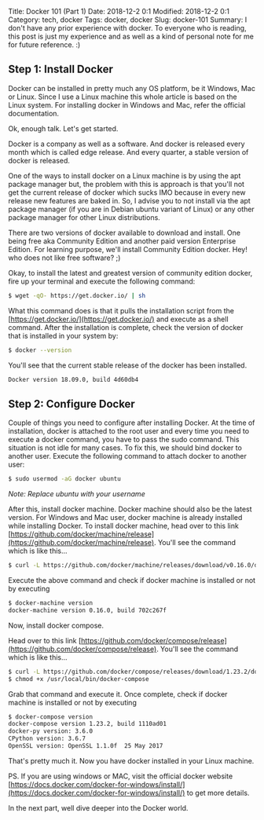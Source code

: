 Title: Docker 101 (Part 1)
Date: 2018-12-2 0:1
Modified: 2018-12-2 0:1
Category: tech, docker
Tags: docker, docker
Slug: docker-101
Summary: I don't have any prior experience with docker. To everyone who is reading, this post is just my experience and as well as a kind of personal note for me for future reference. :)

## Step 1: Install Docker

Docker can be installed in pretty much any OS platform, be it Windows, Mac or Linux. Since I use a Linux machine this whole article is based on the Linux system. For installing docker in Windows and Mac, refer the official documentation.

Ok, enough talk. Let's get started.

Docker is a company as well as a software. And docker is released every month which is called edge release. And every quarter, a stable version of docker is released. 

One of the ways to install docker on a Linux machine is by using the apt package manager but, the problem with this is approach is that you'll not get the current release of docker which sucks IMO because in every new release new features are baked in. So, I advise you to not install via the apt package manager (if you are in Debian ubuntu variant of Linux) or any other package manager for other Linux distributions.

There are two versions of docker available to download and install. One being free aka Community Edition and another paid version Enterprise Edition. For learning purpose, we'll install Community Edition docker. Hey! who does not like free software? ;)

Okay, to install the latest and greatest version of community edition docker, fire up your terminal and execute the following command:

```bash
$ wget -qO- https://get.docker.io/ | sh
```

What this command does is that it pulls the installation script from the [https://get.docker.io/](https://get.docker.io/) and execute as a shell command. After the installation is complete, check the version of docker that is installed in your system by:

```bash
$ docker --version
```
You'll see that the current stable release of the docker has been installed.

```bash
Docker version 18.09.0, build 4d60db4
```

## Step 2: Configure Docker

Couple of things you need to configure after installing Docker. At the time of installation, docker is attached to the root user and every time you need to execute a docker command, you have to pass the sudo command. This situation is not idle for many cases. To fix this, we should bind docker to another user. Execute the following command to attach docker to another user:

```bash
$ sudo usermod -aG docker ubuntu
```

*Note: Replace ubuntu with your username*

After this, install docker machine. Docker machine should also be the latest version. For Windows and Mac user, docker machine is already installed while installing Docker. To install docker machine, head over to this link [https://github.com/docker/machine/release](https://github.com/docker/machine/release). You'll see the command which is like this...

```bash
$ curl -L https://github.com/docker/machine/releases/download/v0.16.0/docker-machine-`uname -s`-`uname -m` >/tmp/docker-machine && chmod +x /tmp/docker-machine && sudo cp /tmp/docker-machine /usr/local/bin/docker-machine
```

Execute the above command and check if docker machine is installed or not by executing

```bash
$ docker-machine version
docker-machine version 0.16.0, build 702c267f
```

Now, install docker compose.

Head over to this link [https://github.com/docker/compose/release](https://github.com/docker/compose/release). You'll see the command which is like this...

```bash
$ curl -L https://github.com/docker/compose/releases/download/1.23.2/docker-compose-`uname -s`-`uname -m` -o /usr/local/bin/docker-compose
$ chmod +x /usr/local/bin/docker-compose
```

Grab that command and execute it. Once complete, check if docker machine is installed or not by executing

```bash
$ docker-compose version
docker-compose version 1.23.2, build 1110ad01
docker-py version: 3.6.0
CPython version: 3.6.7
OpenSSL version: OpenSSL 1.1.0f  25 May 2017
```

That's pretty much it. Now you have docker installed in your Linux machine.

PS. If you are using windows or MAC, visit the official docker website [https://docs.docker.com/docker-for-windows/install/](https://docs.docker.com/docker-for-windows/install/) to get more details.

In the next part, well dive deeper into the Docker world. 
